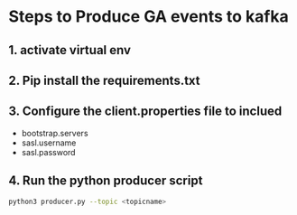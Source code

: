 # Steps to Produce GA events to kafka 

## 1. activate virtual env

## 2. Pip install the requirements.txt 

## 3. Configure the client.properties file to inclued
 * bootstrap.servers
 * sasl.username
 * sasl.password

## 4. Run the python producer script

```bash
python3 producer.py --topic <topicname>
```
